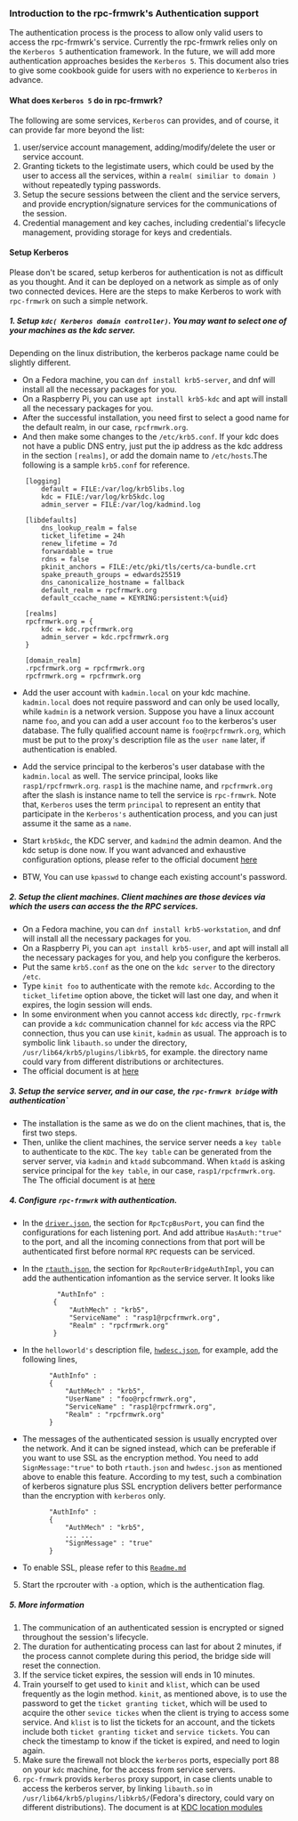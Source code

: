 ### Introduction to the rpc-frmwrk's Authentication support
The authentication process is the process to allow only valid users to access the rpc-frmwrk's service.
Currently the rpc-frmwrk relies only on the `Kerberos 5` authentication framework. In the future, 
we will add more authentication approaches besides the `Kerberos 5`. This document also tries to give some
cookbook guide for users with no experience to `Kerberos` in advance.

#### What does `Kerberos 5` do in rpc-frmwrk?
The following are some services, `Kerberos` can provides, and of course, it can provide far more
beyond the list:
 1. user/service account management, adding/modify/delete the user or service account.
 2. Granting tickets to the legistimate users, which could be used by the user to access all the
    services, within a `realm( similiar to domain )` without repeatedly typing passwords.
 3. Setup the secure sessions between the client and the service servers, and provide
    encryption/signature services for the communications of the session.
 4. Credential management and key caches, including credential's lifecycle management,
    providing storage for keys and credentials.

#### Setup Kerberos
Please don't be scared, setup kerberos for authentication is not as difficult as you thought. And it can
be deployed on a network as simple as of only two connected devices. Here are the steps to make Kerberos
to work with `rpc-frmwrk` on such a simple network.
##### 1. Setup `kdc( Kerberos domain controller)`. You may want to select one of your machines as the kdc server.
  Depending on the linux distribution, the kerberos package name could be slightly different.
  * On a Fedora machine, you can `dnf install krb5-server`, and dnf will install all the necessary packages for you.
  * On a Raspberry Pi, you can use `apt install krb5-kdc` and apt will install all the necessary packages for you.
  * After the successful installation, you need first to select a good name for the default realm, in our case, 
  `rpcfrmwrk.org`.
  * And then make some changes to the `/etc/krb5.conf`. If your kdc does not have a public DNS entry, just put the ip
  address as the kdc address in the section `[realms]`, or add the domain name to `/etc/hosts`.The following is a sample
  `krb5.conf` for reference.  

```
    [logging]
        default = FILE:/var/log/krb5libs.log
        kdc = FILE:/var/log/krb5kdc.log
        admin_server = FILE:/var/log/kadmind.log

    [libdefaults]
        dns_lookup_realm = false
        ticket_lifetime = 24h
        renew_lifetime = 7d
        forwardable = true
        rdns = false
        pkinit_anchors = FILE:/etc/pki/tls/certs/ca-bundle.crt
        spake_preauth_groups = edwards25519
        dns_canonicalize_hostname = fallback
        default_realm = rpcfrmwrk.org
        default_ccache_name = KEYRING:persistent:%{uid}

    [realms]
    rpcfrmwrk.org = {
        kdc = kdc.rpcfrmwrk.org
        admin_server = kdc.rpcfrmwrk.org
    }

    [domain_realm]
    .rpcfrmwrk.org = rpcfrmwrk.org
    rpcfrmwrk.org = rpcfrmwrk.org
```
  * Add the user account with `kadmin.local` on your kdc machine. `kadmin.local` does not require password and
  can only be used locally, while `kadmin` is a network version. Suppose you have a linux account name `foo`, and you can add a
  user account `foo` to the kerberos's user database. The fully qualified account name is `foo@rpcfrmwrk.org`, which must be put
  to the proxy's description file as the `user name` later, if authentication is enabled.
  
 * Add the service principal to the kerberos's user database with the `kadmin.local` as well. The service principal, looks like
  `rasp1/rpcfrmwrk.org`. `rasp1` is the machine name, and `rpcfrmwrk.org` after the slash is instance name to tell the service is
  `rpc-frmwrk`. Note that, `Kerberos` uses the term `principal` to represent an entity that participate in the `Kerberos's`
  authentication process, and you can just assume it the same as a `name`.
  
  * Start `krb5kdc`, the KDC server, and `kadmind` the admin deamon. And the kdc setup is done now. If you want advanced
  and exhaustive configuration options, please refer to the official document [here](https://web.mit.edu/kerberos/krb5-devel/doc/admin/install_kdc.html#install-and-configure-the-master-kdc)
  
  * BTW, You can use `kpasswd` to change each existing account's password.
  
##### 2. Setup the client machines. Client machines are those devices via which the users can access the the RPC services.
  * On a Fedora machine, you can `dnf install krb5-workstation`, and dnf will install all the necessary packages for you.
  * On a Raspberry Pi, you can `apt install krb5-user`, and apt will install all the necessary packages for you,
      and help you configure the kerberos.
  * Put the same `krb5.conf` as the one on the `kdc server` to the directory `/etc`.
  * Type `kinit foo` to authenticate with the remote `kdc`. According to the `ticket_lifetime` option above, the ticket will
  last one day, and when it expires, the login session will ends.
  * In some environment when you cannot access `kdc` directly, `rpc-frmwrk` can provide a `kdc` communication channel for `kdc` 
  access via the RPC connection, thus you can use `kinit`, `kadmin` as usual. The approach is to symbolic link `libauth.so`
  under the directory, `/usr/lib64/krb5/plugins/libkrb5`, for example. the directory name could vary from different distributions
  or architectures.
  * The official document is at [here](https://web.mit.edu/kerberos/krb5-devel/doc/admin/install_clients.html)
  
##### 3. Setup the service server, and in our case, the `rpc-frmwrk bridge` with authentication`
  * The installation is the same as we do on the client machines, that is, the first two steps.
  * Then, unlike the client machines, the service server needs a `key table` to authenticate to the `KDC`. The `key table`
  can be generated from the server server, via `kadmin` and `ktadd` subcommand. When `ktadd` is asking service principal for the `key table`,
  in our case, `rasp1/rpcfrmwrk.org`. The The official document is at [here](https://web.mit.edu/kerberos/krb5-devel/doc/admin/install_appl_srv.html)

##### 4. Configure `rpc-frmwrk` with authentication.
  * In the [`driver.json`](https://github.com/zhiming99/rpc-frmwrk/blob/master/ipc/driver.json), the section for `RpcTcpBusPort`,
  you can find the configurations for each listening port. And add attribue `HasAuth:"true"` to the port, and all the incoming connections from
  that port will be authenticated first before normal `RPC` requests can be serviced.
  
  * In the [`rtauth.json`](https://github.com/zhiming99/rpc-frmwrk/blob/master/test/router/rtauth.json), the section for
  `RpcRouterBridgeAuthImpl`, you can add the authentication infomantion as the service server. It looks like 
 ```
             "AuthInfo" :
            {
                "AuthMech" : "krb5",
                "ServiceName" : "rasp1@rpcfrmwrk.org",
                "Realm" : "rpcfrmwrk.org"
            }
 ```

  * In the `helloworld's` description file, [`hwdesc.json`](https://github.com/zhiming99/rpc-frmwrk/blob/master/test/helloworld/hwdesc.json),
  for example, add the following lines,
  ```
            "AuthInfo" :
            {
                "AuthMech" : "krb5",
                "UserName" : "foo@rpcfrmwrk.org",
                "ServiceName" : "rasp1@rpcfrmwrk.org",
                "Realm" : "rpcfrmwrk.org"
            }
  ```
  * The messages of the authenticated session is usually encrypted over the network. And it can be signed instead, which can be preferable if you want to use SSL as the encryption method. You need to add `SignMessage:"true"` to both `rtauth.json` and `hwdesc.json` as mentioned above to enable this feature. According to my test, such a combination of kerberos signature plus SSL encryption delivers better performance than the encryption with `kerberos` only.
  ```
            "AuthInfo" :
            {
                "AuthMech" : "krb5",
                ... ...
                "SignMessage" : "true"
            }
  ```
  * To enable SSL, please refer to this [`Readme.md`](https://github.com/zhiming99/rpc-frmwrk/blob/master/rpc/sslport/Readme.md)
  
5. Start the rpcrouter with `-a` option, which is the authentication flag.

##### 5. More information
1. The communication of an authenticated session is encrypted or signed throughout the session's lifecycle.
2. The duration for authenticating process can last for about 2 minutes, if the process cannot complete during this period, the bridge side will reset the connection.
3. If the service ticket expires, the session will ends in 10 minutes.
4. Train yourself to get used to `kinit` and `klist`, which can be used frequently as the login method. `kinit`, as mentioned above, is to use the password to get the `ticket granting ticket`, which will be used to acquire the other `sevice tickes` when the client is trying to access some service. And `klist` is to list the tickets for an account, and the tickets include both `ticket granting ticket` and `service tickets`. You can check the timestamp to know if the ticket is expired, and need to login again.
5. Make sure the firewall not block the `kerberos` ports, especially port 88 on your `kdc` machine, for the access from service servers.
6. `rpc-frmwrk` provids `kerberos` proxy support, in case clients unable to access the kerberos server, by linking `libauth.so` in `/usr/lib64/krb5/plugins/libkrb5/`(Fedora's directory, could vary on different distributions). The document is at [KDC location modules](https://web.mit.edu/kerberos/www/krb5-latest/doc/admin/host_config.html?highlight=plugin%20directory)



